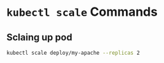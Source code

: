 # `kubectl scale` Commands

## Sclaing up pod

```bash
kubectl scale deploy/my-apache --replicas 2
```

